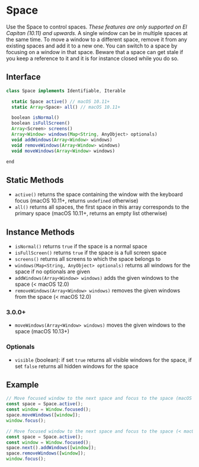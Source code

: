 # Space

Use the Space to control spaces. *These features are only supported on El Capitan (10.11) and upwards.* A single window can be in multiple spaces at the same time. To move a window to a different space, remove it from any existing spaces and add it to a new one. You can switch to a space by focusing on a window in that space. Beware that a space can get stale if you keep a reference to it and it is for instance closed while you do so.

## Interface

```javascript
class Space implements Identifiable, Iterable

  static Space active() // macOS 10.11+
  static Array<Space> all() // macOS 10.11+

  boolean isNormal()
  boolean isFullScreen()
  Array<Screen> screens()
  Array<Window> windows(Map<String, AnyObject> optionals)
  void addWindows(Array<Window> windows)
  void removeWindows(Array<Window> windows)
  void moveWindows(Array<Window> windows)

end
```

## Static Methods

- `active()` returns the space containing the window with the keyboard focus (macOS 10.11+, returns `undefined` otherwise)
- `all()` returns all spaces, the first space in this array corresponds to the primary space (macOS 10.11+, returns an empty list otherwise)

## Instance Methods

- `isNormal()` returns `true` if the space is a normal space
- `isFullScreen()` returns `true` if the space is a full screen space
- `screens()` returns all screens to which the space belongs to
- `windows(Map<String, AnyObject> optionals)` returns all windows for the space if no optionals are given
- `addWindows(Array<Window> windows)` adds the given windows to the space (< macOS 12.0)
- `removeWindows(Array<Window> windows)` removes the given windows from the space (< macOS 12.0)

### 3.0.0+

- `moveWindows(Array<Window> windows)` moves the given windows to the space (macOS 10.13+)

### Optionals

- `visible` (boolean): if set `true` returns all visible windows for the space, if set `false` returns all hidden windows for the space

## Example

```javascript
// Move focused window to the next space and focus to the space (macOS 12.0+)
const space = Space.active();
const window = Window.focused();
space.moveWindows([window]);
window.focus();

// Move focused window to the next space and focus to the space (< macOS 12.0)
const space = Space.active();
const window = Window.focused();
space.next().addWindows([window]);
space.removeWindows([window]);
window.focus();
```

